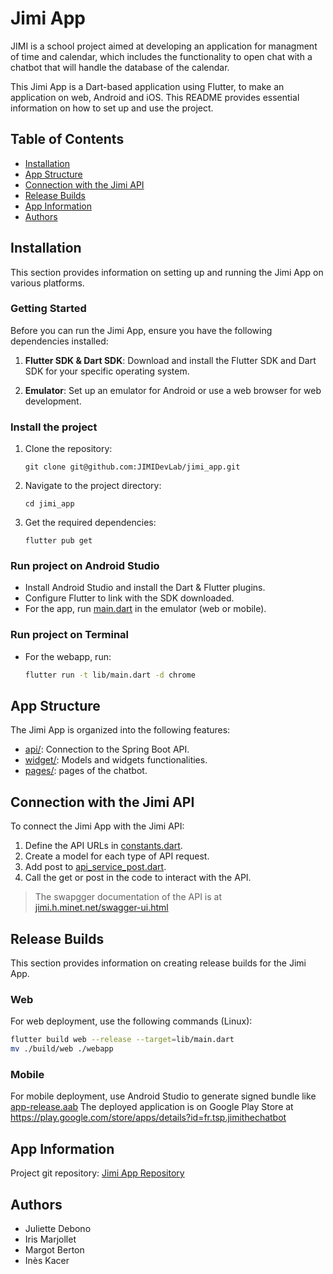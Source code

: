 # Jimi App

JIMI is a school project aimed at developing an application for managment of time and calendar, which includes the functionality to open chat with a chatbot that will handle the database of the calendar.

This Jimi App is a Dart-based application using Flutter, to make an application on web, Android and iOS. This README provides essential information on how to set up and use the project.

## Table of Contents

- [Installation](#installation)
- [App Structure](#app-structure)
- [Connection with the Jimi API](#connection-with-the-jimi-api)
- [Release Builds](#release-builds)
- [App Information](#app-information)
- [Authors](#authors)

## Installation

This section provides information on setting up and running the Jimi App on various platforms.

### Getting Started

Before you can run the Jimi App, ensure you have the following dependencies installed:

1. **Flutter SDK & Dart SDK**: Download and install the Flutter SDK and Dart SDK for your specific operating system.

2. **Emulator**: Set up an emulator for Android or use a web browser for web development.

### Install the project

1. Clone the repository:
   ```shell
   git clone git@github.com:JIMIDevLab/jimi_app.git
   ```

2. Navigate to the project directory:

    ```shell
    cd jimi_app
    ```
3. Get the required dependencies:

    ```shell
    flutter pub get
    ```

### Run project on Android Studio

- Install Android Studio and install the Dart & Flutter plugins.
- Configure Flutter to link with the SDK downloaded.
- For the app, run  [main.dart](lib/main.dart) in the emulator (web or mobile).

### Run project on Terminal

- For the webapp, run:
   ```bash
  flutter run -t lib/main.dart -d chrome
   ```
  
## App Structure
The Jimi App is organized into the following features:

- [api/](lib/api/constants.dart): Connection to the Spring Boot API.
- [widget/](lib/api/constants.dart): Models and widgets functionalities.
- [pages/](lib/api/constants.dart): pages of the chatbot.

## Connection with the Jimi API
To connect the Jimi App with the Jimi API:

1. Define the API URLs in [constants.dart](lib/api/constants.dart).
2. Create a model for each type of API request.
3. Add post to [api_service_post.dart](lib/api/api_services_post.dart).
4. Call the get or post in the code to interact with the API.

> The swapgger documentation of the API is at [jimi.h.minet.net/swagger-ui.html](http://jimi.h.minet.net/swagger-ui.html)

## Release Builds
This section provides information on creating release builds for the Jimi App.

### Web
For web deployment, use the following commands (Linux):

   ```bash
   flutter build web --release --target=lib/main.dart
   mv ./build/web ./webapp
   ```

### Mobile
For mobile deployment, use Android Studio to generate signed bundle like [app-release.aab](android/app/release/app-release.aab)
The deployed application is on Google Play Store at https://play.google.com/store/apps/details?id=fr.tsp.jimithechatbot

## App Information
Project git repository: [Jimi App Repository](https://github.com/JIMIDevLab/jimi_app)

## Authors
- Juliette Debono
- Iris Marjollet
- Margot Berton
- Inès Kacer
